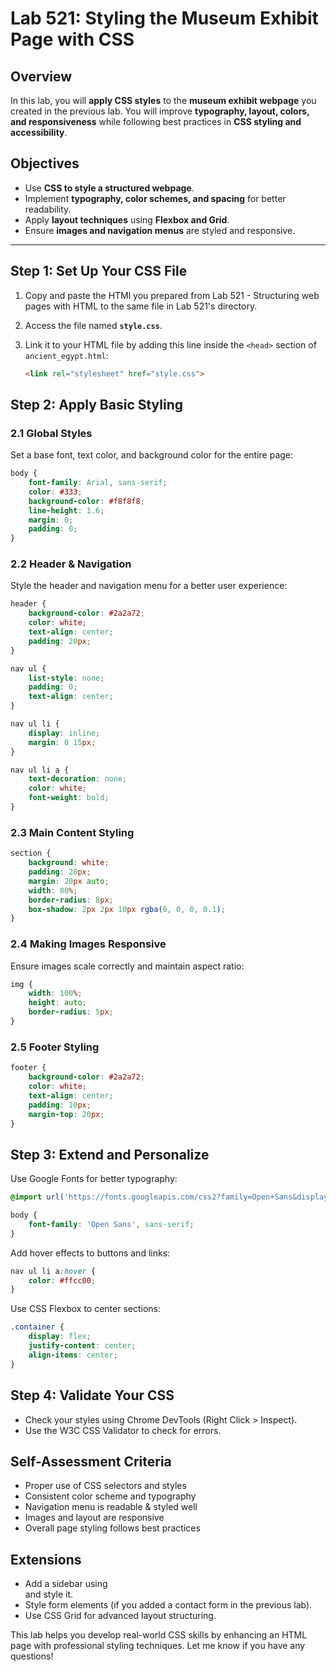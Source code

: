 # Lab 521: Styling the Museum Exhibit Page with CSS

## Overview
In this lab, you will **apply CSS styles** to the **museum exhibit webpage** you created in the previous lab. You will improve **typography, layout, colors, and responsiveness** while following best practices in **CSS styling and accessibility**.

## Objectives
- Use **CSS to style a structured webpage**.
- Implement **typography, color schemes, and spacing** for better readability.
- Apply **layout techniques** using **Flexbox and Grid**.
- Ensure **images and navigation menus** are styled and responsive.

---

## Step 1: Set Up Your CSS File
1. Copy and paste the HTMl you prepared from Lab 521 - Structuring web pages with HTML to the same file in Lab 521's directory.
2. Access the file named **`style.css`**.
2. Link it to your HTML file by adding this line inside the `<head>` section of `ancient_egypt.html`:

   ```html
   <link rel="stylesheet" href="style.css">
   ```

## Step 2: Apply Basic Styling

### 2.1 Global Styles

Set a base font, text color, and background color for the entire page:

```css
body {
    font-family: Arial, sans-serif;
    color: #333;
    background-color: #f8f8f8;
    line-height: 1.6;
    margin: 0;
    padding: 0;
}
```

### 2.2 Header & Navigation

Style the header and navigation menu for a better user experience:

```css
header {
    background-color: #2a2a72;
    color: white;
    text-align: center;
    padding: 20px;
}

nav ul {
    list-style: none;
    padding: 0;
    text-align: center;
}

nav ul li {
    display: inline;
    margin: 0 15px;
}

nav ul li a {
    text-decoration: none;
    color: white;
    font-weight: bold;
}
```
### 2.3 Main Content Styling

```css
section {
    background: white;
    padding: 20px;
    margin: 20px auto;
    width: 80%;
    border-radius: 8px;
    box-shadow: 2px 2px 10px rgba(0, 0, 0, 0.1);
}
```
### 2.4 Making Images Responsive

Ensure images scale correctly and maintain aspect ratio:

```css
img {
    width: 100%;
    height: auto;
    border-radius: 5px;
}
```
### 2.5 Footer Styling

```css
footer {
    background-color: #2a2a72;
    color: white;
    text-align: center;
    padding: 10px;
    margin-top: 20px;
}
```
## Step 3: Extend and Personalize

Use Google Fonts for better typography:
```css
@import url('https://fonts.googleapis.com/css2?family=Open+Sans&display=swap');

body {
    font-family: 'Open Sans', sans-serif;
}
```

Add hover effects to buttons and links:

```css
nav ul li a:hover {
    color: #ffcc00;
}
```
Use CSS Flexbox to center sections:

```css
.container {
    display: flex;
    justify-content: center;
    align-items: center;
}
```

## Step 4: Validate Your CSS
- Check your styles using Chrome DevTools (Right Click > Inspect).
- Use the W3C CSS Validator to check for errors.

## Self-Assessment Criteria

- Proper use of CSS selectors and styles
- Consistent color scheme and typography
- Navigation menu is readable & styled well
- Images and layout are responsive
- Overall page styling follows best practices

## Extensions
- Add a sidebar using <aside> and style it.
- Style form elements (if you added a contact form in the previous lab).
- Use CSS Grid for advanced layout structuring.

This lab helps you develop real-world CSS skills by enhancing an HTML page with professional styling techniques. Let me know if you have any questions!